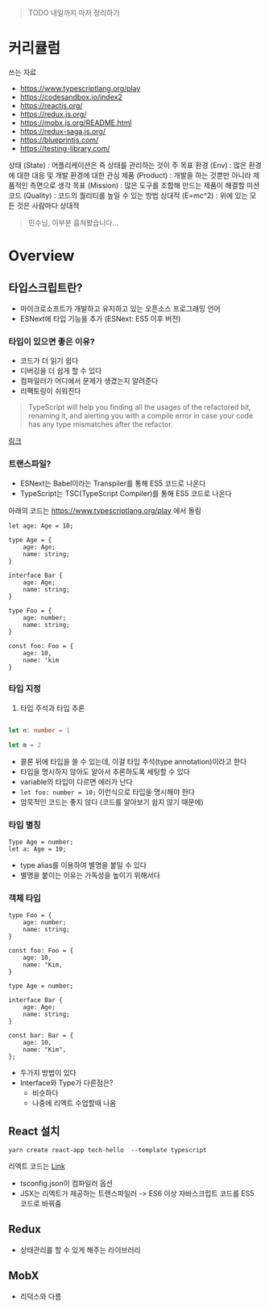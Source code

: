 >TODO 내일까지 마저 정리하기

# 커리큘럼

쓰는 자료

- https://www.typescriptlang.org/play
- https://codesandbox.io/index2
- https://reactjs.org/
- https://redux.js.org/
- https://mobx.js.org/README.html
- https://redux-saga.js.org/
- https://blueprintjs.com/
- https://testing-library.com/

상태 (State) : 어플리케이션은 즉 상태를 관리하는 것이 주 목표
환경 (Env) : 많은 환경에 대한 대응 및 개발 환경에 대한 관심
제품 (Product) : 개발을 하는 것뿐만 아니라 제품적인 측면으로 생각
목표 (Mission) : 많은 도구를 조합해 만드는 제품이 해결할 미션
코드 (Quality) : 코드의 퀄리티를 높일 수 있는 방법
상대적 (E=mc^2) : 위에 있는 모든 것은 사람마다 상대적

> 민수님, 이부분 훔쳐봤습니다...

# Overview

## 타입스크립트란?

- 마이크로소프트가 개발하고 유지하고 있는 오픈소스 프로그래밍 언어
- ESNext에 타입 기능을 추가 (ESNext: ES5 이후 버전)

### 타입이 있으면 좋은 이유?

- 코드가 더 읽기 쉽다
- 디버깅을 더 쉽게 할 수 있다
- 컴파일러가 어디에서 문제가 생겼는지 알려준다
- 리팩토링이 쉬워진다

> TypeScript will help you finding all the usages of the refactored bit, renaming it, and alerting you with a compile error in case your code has any type mismatches after the refactor.

[링크](https://medium.com/@jtomaszewski/why-typescript-is-the-best-way-to-write-front-end-in-2019-feb855f9b164)

### 트랜스파일?

- ESNext는 Babel이라는 Transpiler를 통해 ES5 코드로 나온다
- TypeScript는 TSC(TypeScript Compiler)를 통해 ES5 코드로 나온다

아래의 코드는 https://www.typescriptlang.org/play 에서 돌림

```
let age: Age = 10;

type Age = {
    age: Age;
    name: string;
}

interface Bar {
    age: Age;
    name: string;
}

type Foo = {
    age: number;
    name: string;
}

const foo: Foo = {
    age: 10,
    name: 'kim
}

```

### 타입 지정

1. 타입 주석과 타입 추론

```TypeScript

let n: number = 1

let m = 2

```

- 콜론 뒤에 타입을 쓸 수 있는데, 이걸 타입 주석(type annotation)이라고 한다
- 타입을 명시하지 않아도 알아서 추론하도록 세팅할 수 있다
- variable의 타입이 다르면 에러가 난다
- `let foo: number = 10;` 이런식으로 타입을 명시해야 한다
- 암묵적인 코드는 좋지 않다 (코드를 알아보기 쉽지 않기 때문에)

### 타입 별칭

```
Type Age = number;
let a: Age = 10;
```
- type alias를 이용하여 별명을 붙일 수 있다
- 별명을 붙이는 이유는 가독성을 높이기 위해서다

### 객체 타입
```
type Foo = {
    age: number;
    name: string;
}

const foo: Foo = {
    age: 10,
    name: "Kim,
}
```
```
type Age = number;

interface Bar {
    age: Age;
    name: string;
}

const bar: Bar = {
    age: 10,
    name: "Kim",
};
```

- 두가지 방법이 있다
- Interface와 Type가 다른점은?
  - 비슷하다
  - 나중에 리엑트 수업할때 나옴

## React 설치

```
yarn create react-app tech-hello  --template typescript
```

리엑트 코드는 [Link](../dh/week_1/code/tech-hello)

- tsconfig.json이 컴파일러 옵션
- JSX는 리엑트가 제공하는 트랜스파일러 -> ES6 이상 자바스크립트 코드를 ES5 코드로 바꿔줌

## Redux

- 상태관리를 할 수 있게 해주는 라이브러리

## MobX

- 리덕스와 다름

